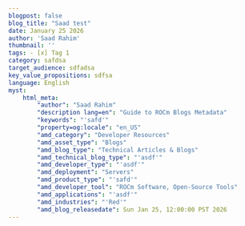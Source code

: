 ```yaml
---
blogpost: false
blog_title: "Saad test"
date: January 25 2026
author: 'Saad Rahim'
thumbnail: ''
tags: - [x] Tag 1
category: safdsa
target_audience: sdfadsa
key_value_propositions: sdfsa
language: English
myst:
    html_meta:
        "author": "Saad Rahim"
        "description lang=en": "Guide to ROCm Blogs Metadata"
        "keywords": "'safd'"
        "property=og:locale": "en_US"
        "amd_category": "Developer Resources"
        "amd_asset_type": "Blogs"
        "amd_blog_type": "Technical Articles & Blogs"
        "amd_technical_blog_type": "'asdf'"
        "amd_developer_type": "'asdf'"
        "amd_deployment": "Servers"
        "amd_product_type": "'safd'"
        "amd_developer_tool": "ROCm Software, Open-Source Tools"
        "amd_applications": "'asdf'"
        "amd_industries": "'Red'"
        "amd_blog_releasedate": Sun Jan 25, 12:00:00 PST 2026
---
```

